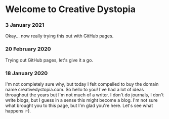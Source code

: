 # Welcome to Creative Dystopia

### 3 January 2021
Okay... now really trying this out with GitHub pages.

### 20 February 2020
Trying out GitHub pages, let's give it a go. 

### 18 January 2020

I'm not completely sure why, but today I felt compelled to buy the domain name creativedystopia.com.  So hello to you!  I've had a lot of ideas throughout the years but I'm not much of a writer.  I don't do journals, I don't write blogs, but I guess in a sense this might become a blog.  I'm not sure what brought you to this page, but I'm glad you're here.  Let's see what happens :-).